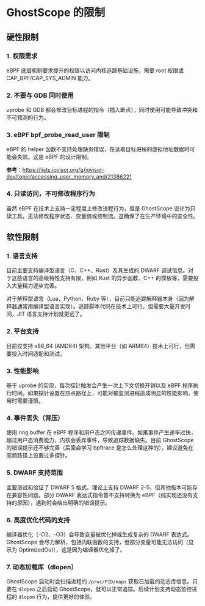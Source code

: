 # GhostScope 的限制

## 硬性限制

### 1. 权限需求
eBPF 底层机制要求提升的权限以访问内核追踪基础设施，需要 root 权限或 CAP_BPF/CAP_SYS_ADMIN 能力。

### 2. 不要与 GDB 同时使用
uprobe 和 GDB 都会修改目标进程的指令（插入断点），同时使用可能导致冲突和不可预测的行为。

### 3. eBPF bpf_probe_read_user 限制
eBPF 的 helper 函数不支持处理缺页错误，在读取目标进程的虚拟地址数据时可能会失败。这是 eBPF 的设计限制。

**参考**：https://lists.iovisor.org/g/iovisor-dev/topic/accessing_user_memory_and/21386221

### 4. 只读访问，不可修改程序行为
虽然 eBPF 在技术上支持一定程度上修改进程行为，但是 GhostScope 设计为只读工具，无法修改程序状态、变量值或控制流。这确保了在生产环境中的安全性。

## 软性限制

### 1. 语言支持
目前主要支持编译型语言（C、C++、Rust）及其生成的 DWARF 调试信息。对于这些语言的高级特性支持有限，例如 Rust 的异步函数、C++ 的模板等，需要投入大量精力逐步完善。

对于解释型语言（Lua、Python、Ruby 等），目前只能追踪解释器本身（因为解释器通常用编译型语言实现）。追踪脚本代码在技术上可行，但需要大量开发时间，JIT 语言支持计划就更远了。

### 2. 平台支持
目前仅支持 x86_64 (AMD64) 架构。其他平台（如 ARM64）技术上可行，但需要投入时间适配和测试。

### 3. 性能影响
基于 uprobe 的实现，每次探针触发会产生一次上下文切换开销以及 eBPF 程序执行时间。如果探针设置在热点路径上，可能对被监测进程造成明显的性能影响，使用时需要谨慎。

### 4. 事件丢失（背压）
使用 ring buffer 在 eBPF 程序和用户态之间传递事件。如果事件产生速率过快，超过用户态消费能力，内核会丢弃事件，导致追踪数据缺失。目前 GhostScope 的错误提示还不够完善（后面会学习 bpftrace 是怎么处理这种的），建议避免在高频路径上设置过多探针。

### 5. DWARF 支持范围
主要测试和验证了 DWARF 5 格式。理论上支持 DWARF 2-5，但其他版本可能存在兼容性问题。部分 DWARF 表达式指令暂不支持转换为 eBPF（纯实现还没有支持的原因），遇到时会给出明确的错误提示。

### 6. 高度优化代码的支持
编译器优化（-O2、-O3）会导致变量被优化掉或生成复杂的 DWARF 表达式。GhostScope 会尽力解析，包括内联函数的支持，但部分变量可能无法访问（显示为 OptimizedOut），这是因为编译器优化掉了。

### 7. 动态加载库（dlopen）
GhostScope 启动时会扫描进程的 `/proc/PID/maps` 获取已加载的动态库信息。只要在 `dlopen` 之后启动 GhostScope，就可以正常追踪。后续计划支持动态监控进程的 `dlopen` 行为，提供更好的体验。


